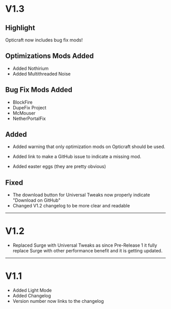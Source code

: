 # V1.3

## Highlight

Opticraft now includes bug fix mods!

## Optimizations Mods Added

- Added Nothirium
- Added Multithreaded Noise

## Bug Fix Mods Added

- BlockFire
- DupeFix Project
- McMouser
- NetherPortalFix

## Added

- Added warning that only optimization mods on Opticraft should be used.
- Added link to make a GitHub issue to indicate a missing mod.

- Added easter eggs (they are pretty obvious)

## Fixed

- The download button for Universal Tweaks now properly indicate "Download on GitHub"
- Changed V1.2 changelog to be more clear and readable

---

# V1.2

- Replaced Surge with Universal Tweaks as since Pre-Release 1 it fully replace Surge with other performance benefit and it is getting updated.

---

# V1.1

- Added Light Mode
- Added Changelog
- Version number now links to the changelog
